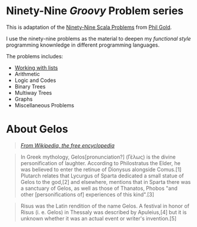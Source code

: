 # Ninety-Nine **_Groovy_** Problem series

This is adaptation of the [Ninety-Nine Scala Problems](http://aperiodic.net/phil/scala/s-99/) from [Phil Gold](http://aperiodic.net/phil/).

I use the ninety-nine problems as the material to deepen my _functional style_ programming knownledge in different programming languages.


The problems includes:

* [Working with lists](src/test/groovy/gordius/lists/ListsSpecification.groovy)
* Arithmetic
* Logic and Codes
* Binary Trees
* Multiway Trees
* Graphs
* Miscellaneous Problems


# About Gelos

>_[From Wikipedia, the free encyclopedia](https://en.wikipedia.org/wiki/Gelos_(mythology))_

>In Greek mythology, Gelos[pronunciation?] (Γέλως) is the divine personification of laughter. According to Philostratus the Elder, he was believed to enter the retinue of Dionysus alongside Comus.[1] Plutarch relates that Lycurgus of Sparta dedicated a small statue of Gelos to the god,[2] and elsewhere, mentions that in Sparta there was a sanctuary of Gelos, as well as those of Thanatos, Phobos "and other [personifications of] experiences of this kind".[3]

>Risus was the Latin rendition of the name Gelos. A festival in honor of Risus (i. e. Gelos) in Thessaly was described by Apuleius,[4] but it is unknown whether it was an actual event or writer's invention.[5]

